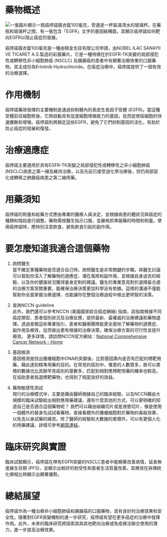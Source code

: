 # 藥物概述
![一張圖片顯示一瓶癌停諾膜衣錠100毫克，旁邊是一杯裝滿清水的玻璃杯。在藥瓶和玻璃杯之間，有一張包含「EGFR」文字的基因結構圖，其顯示癌停諾如何靶向EGFR以阻止癌症的發展。](https://i.imgur.com/igDpP0k.jpeg)

癌停諾膜衣錠100毫克是一種由精金生技有限公司申請，由NOBEL ILAC SANAYII VE TICARET A.S.製造的彩膜藥片。它是一種特徵在於EGFR-TK突變的局部侵犯性或轉移性非小細胞肺癌 (NSCLC) 及胰腺癌的患者中有顯著治療效果的口服藥物，其主成份為Erlotinib Hydrochloride。在癌症治療中，癌停諾提供了一個有效的治療選擇。

# 作用機制

癌停諾藥效發揮的主要機制是通過抑制體內的表皮生長因子受體 (EGFR)。當這種受體前往細胞核後，它將啟動具有促進細胞增殖能力的基因，從而促使癌細胞的快速擴散和增殖。癌停諾則將鎖定這些EGFR，避免了它們抑制基因的活化，有助於防止癌症的發展和復發。

# 治療適應症

癌停諾主要適用於具有EGFR-TK突變之局部侵犯性或轉移性之非小細胞肺癌(NSCLC)病患之第一線及維持治療，以及先前已接受過化學治療後，但仍局部惡化或轉移之肺腺癌病患之第二線用藥。

# 用藥須知

癌停諾的劑量和給藥方式應由專業的醫療人員決定，並根據病患的體狀況與癌症的種類和階段進行調整。藥物需按醫生指示口服，並嚴格抓準服藥的時間和劑量。使用癌停諾時，應特別注意飲食，避免飲食引起的副作用。

# 要怎麼知道我適合這個藥物 

1. 詢問醫生  
當不確定某種藥物是否適合自己時，詢問醫生是非常關鍵的步驟。與醫生討論可以幫助你深入了解藥物的適應症、潛在風險和副作用，並根據自身過去的經驗、以及你的健康狀況獲得量身定制的建議。醫生的專業意見對於選擇最合適的治療方案至關重要，能確保治療決策更加科學且有依據。這樣的溝通不僅能幫助你全面掌握治療選擇，也能讓你在整個治療過程中做出更明智的決策。 

2. 查詢NCCN guideline  
此外，我們還可以參考NCCN (美國國家綜合癌症網絡) 指南，該指南根據不同癌症類型、患者個別狀況及治療反應，提供最新、最權威的治療建議和藥物選擇。透過查閱這些專業指引，患者和醫療團隊能更全面地了解藥物的適應症、副作用及療效，從而做出更有根據的治療決策，確保治療方案的可行性並提升療效。 
更多詳情，請訪問NCCN官方網站：[National Comprehensive Cancer Network - Home](https://www.nccn.org/)

3. 基因檢測  
基因檢測是找出腫瘤細胞中DNA的突變後，比對基因庫內是否有匹配的標靶用藥，藉此達到精準用藥的目的。在常見的癌別中，罹患的人數眾多，故可以累積的數據也比其餘罕見癌別的基數多，匹配到相對應標靶用藥的機率也較高，在協助患者挑選標靶藥物，也得到了相當良好的效益。 

4. 藥物敏感性測試  
現行的治療模式中，主要是藉由醫師根據自己的臨床經驗，以及NCCN藉由大規模的臨床試驗給出相對應用藥建議，還有什麼其他的方式，可以更明確的知道自己是否適合這個藥物呢？ 
我們可以藉由組織切片或是液態切片，像是使用一個體外的替身先試試看藥物，直接看體外的腫瘤細胞對於藥物的毒殺效果，以免去以身試藥的痛苦。除了醫師的經驗和大數據的累積外，可以有更個人化的用藥建議，詳情可參考[網頁連結](https://info.cancerfree.io/)。 

# 臨床研究與實證

臨床試驗顯示，癌停諾在帶有EGFR突變的NSCLC患者中能顯著改善病情，延長無進展生存期 (PFS)，並顯示出較好的耐受性和患者生活質量改善。其療效在與傳統化療相比時顯示出顯著優勢。

# 總結展望

癌停諾作為一種治療非小細胞肺癌和胰腺癌的口服藥物，具有良好的治療效果和安全性。隨著對EGFR突變機制的進一步研究，癌停諾有望在更多癌症的治療中發揮作用。此外，未來的臨床研究將探索其與其他靶向治療或免疫療法聯合使用的潛力，進一步提高治療效果。
